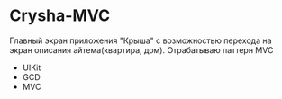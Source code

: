 # Crysha-MVC
Главный экран приложения "Крыша" с возможностью перехода на экран описания айтема(квартира, дом).
Отрабатываю паттерн МVC
- UIKit
- GCD
- MVC

